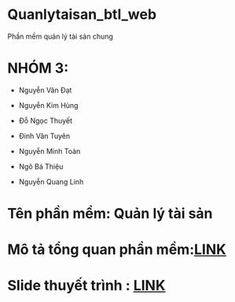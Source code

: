 # Quanlytaisan_btl_web
Phần mềm quản lý tài sản chung
# NHÓM 3:
  - Nguyễn Văn Đạt
  
  - Nguyễn Kim Hùng
  
  - Đỗ Ngọc Thuyết
  
  - Đinh Văn Tuyên
  
  - Nguyễn Minh Toàn 
  
  - Ngô Bá Thiệu
  
  - Nguyễn Quang Linh
  
# Tên phần mềm: Quản lý tài sản
# Mô tả tổng quan phần mềm:[LINK](https://drive.google.com/open?id=1qwaZ86xpRjw6jZ9ewyZbKyJraHHj_k66)
# Slide thuyết trình : [LINK](https://docs.google.com/presentation/d/1gSZJzXLRhjJJHdegaRLhwkq55_joYxcx-cTy9594nk0/edit?usp=sharing)
